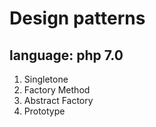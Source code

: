 # Design patterns

## language: php 7.0 

1. Singletone 
2. Factory Method
3. Abstract Factory
4. Prototype 